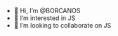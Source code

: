 - 👋 Hi, I’m @BORCANOS
- 👀 I’m interested in JS
- 💞️ I’m looking to collaborate on JS

<!---
BORCANOS/BORCANOS is a ✨ special ✨ repository because its `README.md` (this file) appears on your GitHub profile.
You can click the Preview link to take a look at your changes.
--->
